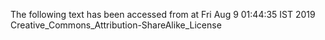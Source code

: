 The following text has been accessed from at Fri Aug 9 01:44:35 IST 2019
Creative_Commons_Attribution-ShareAlike_License
